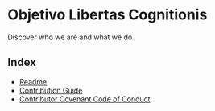 # Objetivo Libertas Cognitionis
Discover who we are and what we do

## Index
*  [Readme](https://github.com/Objetivo-Libertas-Cognitionis/.github/blob/main/profile/README.md)
*  [Contribution Guide](https://github.com/Objetivo-Libertas-Cognitionis/.github/blob/main/CONTRIBUTING.md)
*  [Contributor Covenant Code of Conduct](https://github.com/Objetivo-Libertas-Cognitionis/.github/blob/main/CODE_OF_CONDUCT.md)
